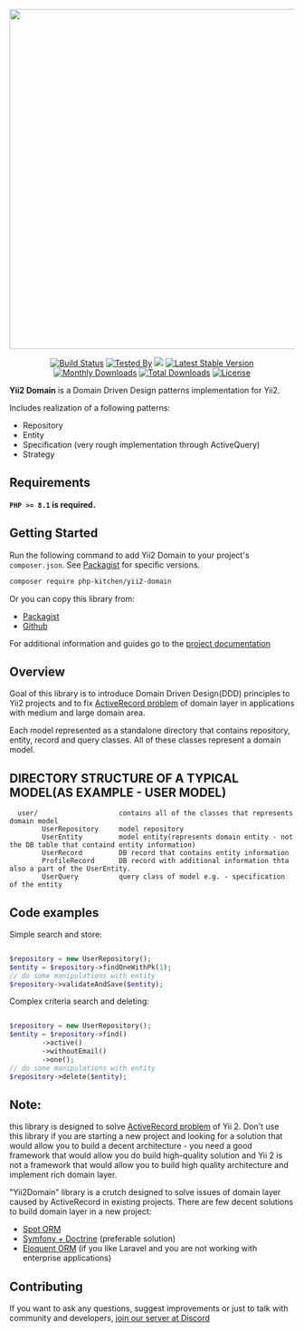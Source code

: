 <p align="center">
    <img src="https://github.com/php-kitchen/yii2-domain/blob/master/docs/logo.png" width="600px">
</p>

<p align="center">
    <a href="https://app.buddy.works/php-kitchen/yii2-domain/pipelines"><img src="https://app.buddy.works/php-kitchen/yii2-domain/pipelines/pipeline/225818/badge.svg?token=b1a396bc03020a62450dcceeaf652de56c287593c5a899155bfcab4b65ce5641" alt="Build Status"></a>
    <a href="https://github.com/php-kitchen/code-specs"><img src="https://img.shields.io/badge/Tested_By-CodeSpecs-brightgreen.svg" alt="Tested By"></a>
    <a href="https://codeclimate.com/github/php-kitchen/yii2-domain/maintainability"><img src="https://api.codeclimate.com/v1/badges/0af02187488d0d2d70ad/maintainability" /></a>
    <a href="https://packagist.org/packages/php-kitchen/yii2-domain"><img src="https://poser.pugx.org/php-kitchen/yii2-domain/v/stable.svg" alt="Latest Stable Version"></a>
    <a href="https://packagist.org/packages/php-kitchen/yii2-domain"><img src="https://poser.pugx.org/php-kitchen/yii2-domain/d/monthly" alt="Monthly Downloads"></a>
    <a href="https://packagist.org/packages/php-kitchen/yii2-domain"><img src="https://poser.pugx.org/php-kitchen/yii2-domain/d/total.svg" alt="Total Downloads"></a>
    <a href="https://packagist.org/packages/php-kitchen/yii2-domain"><img src="https://poser.pugx.org/php-kitchen/yii2-domain/license.svg" alt="License"></a>
</p>



**Yii2 Domain** is a Domain Driven Design patterns implementation for Yii2.

Includes realization of a following patterns:
- Repository
- Entity
- Specification (very rough implementation through ActiveQuery)
- Strategy

## Requirements

**`PHP >= 8.1` is required.**

## Getting Started

Run the following command to add Yii2 Domain to your project's `composer.json`. See [Packagist](https://packagist.org/packages/php-kitchen/yii2-domain) for specific versions.

```bash
composer require php-kitchen/yii2-domain
```

Or you can copy this library from:
- [Packagist](https://packagist.org/packages/php-kitchen/yii2-domain)
- [Github](https://github.com/php-kitchen/yii2-domain)

For additional information and guides go to the [project documentation](docs/README.md)

## Overview

Goal of this library is to introduce Domain Driven Design(DDD) principles to Yii2 projects and to fix [ActiveRecord problem](http://www.mehdi-khalili.com/orm-anti-patterns-part-1-active-record)
of domain layer in applications with medium and large domain area.

Each model represented as a standalone directory that contains repository, entity, record and query classes. All of these
classes represent a domain model.

DIRECTORY STRUCTURE OF A TYPICAL MODEL(AS EXAMPLE - USER MODEL)
-------------------
      user/                    contains all of the classes that represents domain model
            UserRepository     model repository
            UserEntity         model entity(represents domain entity - not the DB table that containd entity information) 
            UserRecord         DB record that contains entity information
            ProfileRecord      DB record with additional information thta also a part of the UserEntity.
            UserQuery          query class of model e.g. - specification of the entity


## Code examples

Simple search and store:
```php

$repository = new UserRepository();
$entity = $repository->findOneWithPk(1);
// do some manipulations with entity
$repository->validateAndSave($entity);
```

Complex criteria search and deleting:
```php

$repository = new UserRepository();
$entity = $repository->find()
		->active()
		->withoutEmail()
		->one();
// do some manipulations with entity
$repository->delete($entity);
```

## Note:
this library is designed to solve [ActiveRecord problem](http://www.mehdi-khalili.com/orm-anti-patterns-part-1-active-record) of Yii 2. Don't use this library if you are starting a new project and looking for
a solution that would allow you to build a decent architecture - you need a good framework that would allow you do build high-quality solution and Yii 2 is not
a framework that would allow you to build high quality architecture and implement rich domain layer.

"Yii2Domain" library is a crutch designed to solve issues of domain layer caused by ActiveRecord in existing projects.
There are few decent solutions to build domain layer in a new project:
- [Spot ORM](http://phpdatamapper.com/)
- [Symfony + Doctrine](http://symfony.com/doc/current/doctrine.html) (preferable solution)
- [Eloquent ORM](http://laravel.su/docs/5.4/eloquent) (if you like Laravel and you are not working with enterprise applications)

## Contributing

If you want to ask any questions, suggest improvements or just to talk with community and developers, [join our server at Discord](https://discord.gg/Ez5VZhC) 


